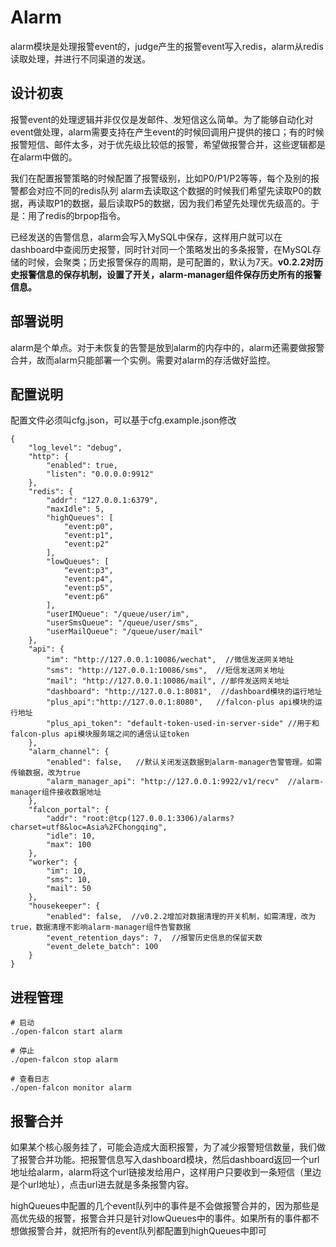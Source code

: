 <!-- toc -->

# Alarm

alarm模块是处理报警event的，judge产生的报警event写入redis，alarm从redis读取处理，并进行不同渠道的发送。

## 设计初衷

报警event的处理逻辑并非仅仅是发邮件、发短信这么简单。为了能够自动化对event做处理，alarm需要支持在产生event的时候回调用户提供的接口；有的时候报警短信、邮件太多，对于优先级比较低的报警，希望做报警合并，这些逻辑都是在alarm中做的。

我们在配置报警策略的时候配置了报警级别，比如P0/P1/P2等等，每个及别的报警都会对应不同的redis队列 alarm去读取这个数据的时候我们希望先读取P0的数据，再读取P1的数据，最后读取P5的数据，因为我们希望先处理优先级高的。于是：用了redis的brpop指令。

已经发送的告警信息，alarm会写入MySQL中保存，这样用户就可以在dashboard中查阅历史报警，同时针对同一个策略发出的多条报警，在MySQL存储的时候，会聚类；历史报警保存的周期，是可配置的，默认为7天。**v0.2.2对历史报警信息的保存机制，设置了开关，alarm-manager组件保存历史所有的报警信息。**

## 部署说明

alarm是个单点。对于未恢复的告警是放到alarm的内存中的，alarm还需要做报警合并，故而alarm只能部署一个实例。需要对alarm的存活做好监控。

## 配置说明

配置文件必须叫cfg.json，可以基于cfg.example.json修改

```
{
    "log_level": "debug",
    "http": {
        "enabled": true,
        "listen": "0.0.0.0:9912"
    },
    "redis": {
        "addr": "127.0.0.1:6379",
        "maxIdle": 5,
        "highQueues": [
            "event:p0",
            "event:p1",
            "event:p2"
        ],
        "lowQueues": [
            "event:p3",
            "event:p4",
            "event:p5",
            "event:p6"
        ],
        "userIMQueue": "/queue/user/im",
        "userSmsQueue": "/queue/user/sms",
        "userMailQueue": "/queue/user/mail"
    },
    "api": {
        "im": "http://127.0.0.1:10086/wechat",  //微信发送网关地址
        "sms": "http://127.0.0.1:10086/sms",  //短信发送网关地址
        "mail": "http://127.0.0.1:10086/mail", //邮件发送网关地址
        "dashboard": "http://127.0.0.1:8081",  //dashboard模块的运行地址
        "plus_api":"http://127.0.0.1:8080",   //falcon-plus api模块的运行地址
        "plus_api_token": "default-token-used-in-server-side" //用于和falcon-plus api模块服务端之间的通信认证token
    },
    "alarm_channel": {
        "enabled": false,   //默认关闭发送数据到alarm-manager告警管理。如需传输数据，改为true
        "alarm_manager_api": "http://127.0.0.1:9922/v1/recv"  //alarm-manager组件接收数据地址
    },
    "falcon_portal": {
        "addr": "root:@tcp(127.0.0.1:3306)/alarms?charset=utf8&loc=Asia%2FChongqing",
        "idle": 10,
        "max": 100
    },
    "worker": {
        "im": 10,
        "sms": 10,
        "mail": 50
    },
    "housekeeper": {
        "enabled": false,  //v0.2.2增加对数据清理的开关机制，如需清理，改为true，数据清理不影响alarm-manager组件告警数据
        "event_retention_days": 7,  //报警历史信息的保留天数
        "event_delete_batch": 100
    }
}

```
## 进程管理

```
# 启动
./open-falcon start alarm

# 停止
./open-falcon stop alarm

# 查看日志
./open-falcon monitor alarm
```

## 报警合并

如果某个核心服务挂了，可能会造成大面积报警，为了减少报警短信数量，我们做了报警合并功能。把报警信息写入dashboard模块，然后dashboard返回一个url地址给alarm，alarm将这个url链接发给用户，这样用户只要收到一条短信（里边是个url地址），点击url进去就是多条报警内容。

highQueues中配置的几个event队列中的事件是不会做报警合并的，因为那些是高优先级的报警，报警合并只是针对lowQueues中的事件。如果所有的事件都不想做报警合并，就把所有的event队列都配置到highQueues中即可
